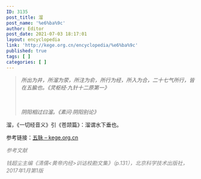 ```yaml
---
ID: 3135
post_title: 溜
post_name: '%e6%ba%9c'
author: Editor
post_date: 2021-07-03 18:17:01
layout: encyclopedia
link: 'http://kege.org.cn/encyclopedia/%e6%ba%9c'
published: true
tags: [ ]
categories: [ ]
---
```

<blockquote><em>所出为井，所溜为荥，所注为俞，所行为经，所入为合，二十七气所行，皆在五腧也。《灵枢经·九针十二原第一》</em>

&nbsp;

<em>阴阳相过曰溜。《素问·阴阳别论》</em></blockquote>
溜，《一切经音义》引《苍颉篇》：溜谓水下垂也。

参考链接：<a href="http://kege.org.cn/encyclopedia/%e4%ba%94%e8%84%89">五脉 – kege.org.cn</a>

<span style="color: #808080;"><em>参考文献</em></span>

<span style="color: #808080;"><em>钱超尘主编《清儒&lt;黄帝内经&gt;训诂校勘文集》（p.131），北京科学技术出版社，2017年1月第1版</em></span>
